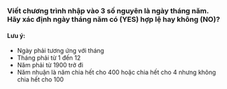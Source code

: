 ###  Viết chương trình nhập vào 3 số nguyên là ngày tháng năm. Hãy xác định ngày tháng năm có (YES) hợp lệ hay không (NO)?

#### Lưu ý:

- Ngày phải tương ứng với tháng
- Tháng phải từ 1 đến 12
- Năm phải từ 1900 trở đi
- Năm nhuận là năm chia hết cho 400 hoặc chia hết cho 4 nhưng không chia hết cho 100
